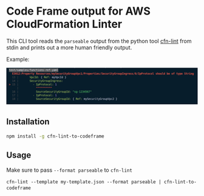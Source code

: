 # Code Frame output for AWS CloudFormation Linter

This CLI tool reads the `parseable` output from the python tool [cfn-lint][]
from stdin and prints out a more human friendly output.

Example:

[cfn-lint]: https://github.com/aws-cloudformation/cfn-python-lint

![An example of the CLI output](https://github.com/Graham42/cfn-lint-to-codeframe/blob/main/error-output.jpg?raw=true)

## Installation

```sh
npm install -g cfn-lint-to-codeframe
```

## Usage

Make sure to pass `--format parseable` to `cfn-lint`

```
cfn-lint --template my-template.json --format parseable | cfn-lint-to-codeframe
```
